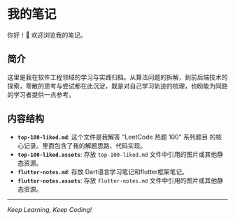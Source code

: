 # 我的笔记

你好！👋 欢迎浏览我的笔记。

## 简介

这里是我在软件工程领域的学习与实践归档。从算法问题的拆解，到前后端技术的探索，零散的思考与尝试都在此沉淀，既是对自己学习轨迹的梳理，也盼能为同路的学习者提供一点参考。

## 内容结构

*   **`top-100-liked.md`**: 这个文件是我解答 "LeetCode 热题 100" 系列题目 的核心记录。里面包含了我的解题思路、代码实现。
*   **`top-100-liked.assets`**: 存放 `top-100-liked.md` 文件中引用的图片或其他静态资源。
*   **`flutter-notes.md`**: 存放 Dart语言学习笔记和flutter框架笔记。
*   **`flutter-notes.assets`**: 存放 `flutter-notes.md` 文件中引用的图片或其他静态资源。
---

*Keep Learning, Keep Coding!*